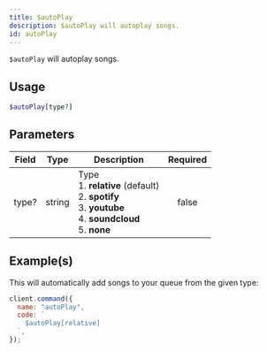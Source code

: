 ```yaml
---
title: $autoPlay
description: $autoPlay will autoplay songs.
id: autoPlay
---
```


`$autoPlay` will autoplay songs.

## Usage

```php
$autoPlay[type?]
```

## Parameters

| Field | Type   | Description                                                                                                                   | Required |
| ----- | ------ | ----------------------------------------------------------------------------------------------------------------------------- | :------: |
| type? | string | Type <br /> 1. **relative** (default) <br /> 2. **spotify** <br /> 3. **youtube** <br /> 4. **soundcloud** <br /> 5. **none** |  false   |

## Example(s)

This will automatically add songs to your queue from the given type:

```javascript
client.command({
  name: "autoPlay",
  code: `
    $autoPlay[relative]
  `,
});
```
